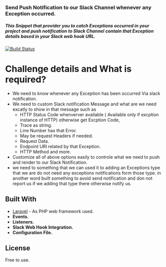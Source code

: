 ### Send Push Notification to our Slack Channel whenever any Exception occurred.

##### This Snippet that provider you to catch Exceptions occurred in your project and push notification to Slack Channel             contain that Exception details based in your Slack web hook URL.


[![Build Status](https://travis-ci.org/joemccann/dillinger.svg?branch=master)](https://travis-ci.org/joemccann/dillinger)

# Challenge details and What is required? 
 - We need to know whenever any Exception has been occurred Via slack notification. 
 - We need to custom Slack notification Message and what are we need excatly to show in that message such as
    - HTTP Status Code whenverver available ( Available only if excption instance of HTTP) otherwise get Excption Code,
    - Trace as string.
    - Line Number has that Error.
    - May be request Headers if needed.
    - Request Data.
    - Endpoint URI related by that Exception. 
    - HTTP Method and more. 
- Customize all of above options easily to controle what we need to push and render to our Slack Notification.
- we need to something that we can used it to adding an Exceptions type that we are do not need any exceptions              notifications form those type. in another word built something to avoid send notification and don not report us if we     adding that type there otherwise notify us.
 
## Built With

* [Laravel](https://laravel.com/) - As PHP web framework used. 
* **Events.**
* **Listeners.**
* **Slack Web Hook Integration.**
* **Configuration File.**


## License
Free to use. 
